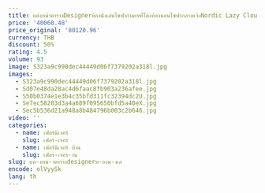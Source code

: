 ```yaml
---
title: แต่งหน้าตารางDesignerห้องนั่งเล่นโซฟากํามะหยี่โค้งห้องนอนโซฟากลางแจ้งNordic Lazy Cloud Divanoหลังสมัยใหม่เฟอร์นิเจอร์
price: '40060.48'
price_original: '80120.96'
currency: THB
discount: 50%
rating: 4.5
volume: 93
image: S323a9c990dec44449d06f7379202a318l.jpg
images:
  - S323a9c990dec44449d06f7379202a318l.jpg
  - Sd07e48da28ac4d6faac8fb903a236afee.jpg
  - S50b0374e1e3b4c35bfd311fc32394dc2U.jpg
  - Se7ec58283d3a4a689f095650bfd5a40eX.jpg
  - Sec5b536d21a948a8b484796b003c2b646.jpg
video: ''
categories:
  - name: เฟอร์นิเจอร์
    slug: เฟอร-เจอร
  - name: เฟอร์นิเจอร์ บ้าน
    slug: เฟอร-เจอร-าน
slug: แต-งหน-าตารางdesignerห-องน-งเล
encode: olVyySk
lang: th
---
```

  
